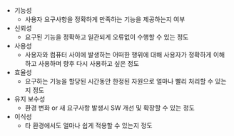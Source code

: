
- 기능성
	- 사용자 요구사항을 정확하게 만족하는 기능을 제공하는지 여부
- 신뢰성
	- 요구된 기능을 정확하고 일관되게 오류없이 수행할 수 있는 정도
- 사용성
	- 사용자와 컴퓨터 사이에 발생하는 어떠한 행위에 대해 사용자가 정확하게 이해하고 사용하며 향후 다시 사용하고 싶은 정도
- 효율성
	- 요구하는 기능을 할당된 시간동안 한정된 자원으로 얼마나 빨리 처리할 수 있는지 정도
- 유지 보수성
	- 환경 변화 or 새 요구사항 발생시 SW 개선 및 확장할 수 있는 정도
- 이식성
	- 타 환경에서도 얼마나 쉽게 적용할 수 있는지 정도
